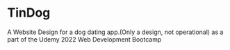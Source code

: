 # TinDog
A Website Design for a dog dating app.(Only a design, not operational) as a part of the Udemy 2022 Web Development Bootcamp
